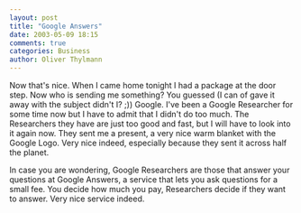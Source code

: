 ```yaml
---
layout: post
title: "Google Answers"
date: 2003-05-09 18:15
comments: true
categories: Business
author: Oliver Thylmann
---
```



Now that's nice. When I came home tonight I had a package at the door step. Now who is sending me something? You guessed (I can of gave it away with the subject didn't I? ;)) Google. I've been a Google Researcher for some time now but I have to admit that I didn't do too much. The Researchers they have are just too good and fast, but I will have to look into it again now. They sent me a present, a very nice warm blanket with the Google Logo. Very nice indeed, especially because they sent it across half the planet.

In case you are wondering, Google Researchers are those that answer your questions at Google Answers, a service that lets you ask questions for a small fee. You decide how much you pay, Researchers decide if they want to answer. Very nice service indeed.


